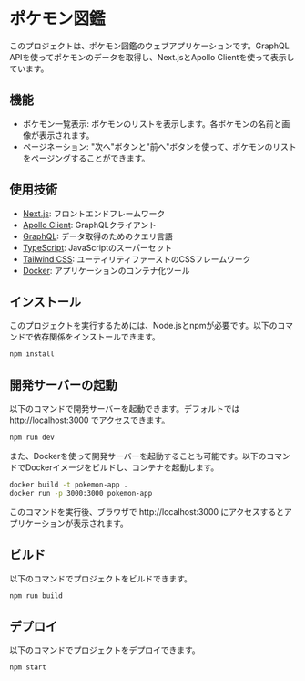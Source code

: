 # ポケモン図鑑

このプロジェクトは、ポケモン図鑑のウェブアプリケーションです。GraphQL APIを使ってポケモンのデータを取得し、Next.jsとApollo Clientを使って表示しています。

## 機能

- ポケモン一覧表示: ポケモンのリストを表示します。各ポケモンの名前と画像が表示されます。
- ページネーション: "次へ"ボタンと"前へ"ボタンを使って、ポケモンのリストをページングすることができます。

## 使用技術

- [Next.js](https://nextjs.org/): フロントエンドフレームワーク
- [Apollo Client](https://www.apollographql.com/docs/react/): GraphQLクライアント
- [GraphQL](https://graphql.org/): データ取得のためのクエリ言語
- [TypeScript](https://www.typescriptlang.org/): JavaScriptのスーパーセット
- [Tailwind CSS](https://tailwindcss.com/): ユーティリティファーストのCSSフレームワーク
- [Docker](https://www.docker.com/): アプリケーションのコンテナ化ツール

## インストール

このプロジェクトを実行するためには、Node.jsとnpmが必要です。以下のコマンドで依存関係をインストールできます。

```sh
npm install
```

## 開発サーバーの起動

以下のコマンドで開発サーバーを起動できます。デフォルトでは http://localhost:3000 でアクセスできます。

```sh
npm run dev
```

また、Dockerを使って開発サーバーを起動することも可能です。以下のコマンドでDockerイメージをビルドし、コンテナを起動します。

```sh
docker build -t pokemon-app .
docker run -p 3000:3000 pokemon-app
```

このコマンドを実行後、ブラウザで http://localhost:3000 にアクセスするとアプリケーションが表示されます。

## ビルド

以下のコマンドでプロジェクトをビルドできます。

```sh
npm run build
```

## デプロイ

以下のコマンドでプロジェクトをデプロイできます。

```sh
npm start
```
